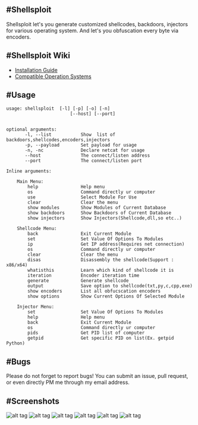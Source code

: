 #Shellsploit 
-------------

Shellsploit let's you generate customized shellcodes, backdoors, injectors for various operating system.
And let's you obfuscation every byte via encoders.


#Shellsploit Wiki 
-------------------
* [Installation Guide](https://github.com/b3mb4m/shellsploit-framework/wiki/Installation-Guide)
* [Compatible Operation Systems](https://github.com/b3mb4m/shellsploit-framework/wiki/Compatible-Operation-Systems)


#Usage
-----

    usage: shellsploit  [-l] [-p] [-o] [-n]
    						[--host] [--port]


    optional arguments:
	  	   -l, --list 			Show  list of backdoors,shellcodes,encoders,injectors
	  	   -p, --payload 		Set payload for usage
	  	   -n, -nc 				Declare netcat for usage
	  	   --host				The connect/listen address
	  	   --port				The connect/listen port	

  	Inline arguments:

  		Main Menu:
			help           		Help menu
			os					Command directly ur computer
			use 				Select Module For Use
			clear				Clear the menu
			show modules    	Show Modules of Current Database
			show backdoors    	Show Backdoors of Current Database
			show injectors		Show Injectors(Shellcode,dll,so etc..)

		Shellcode Menu:
			back				Exit Current Module
			set 				Set Value Of Options To Modules
			ip					Get IP address(Requires net connection)
			os					Command directly ur computer
			clear				Clear the menu
			disas				Disassembly the shellcode(Support : x86/x64)
			whatisthis      	Learn which kind of shellcode it is
			iteration			Encoder iteration time
			generate 			Generate shellcode 
			output 				Save option to shellcode(txt,py,c,cpp,exe)
			show encoders		List all obfucscation encoders
			show options		Show Current Options Of Selected Module

		Injector Menu:
			set 				Set Value Of Options To Modules
			help 				Help menu
			back				Exit Current Module
			os  				Command directly ur computer
			pids				Get PID list of computer
			getpid				Get specific PID on list(Ex. getpid Python)


#Bugs
------

Please do not forget to report bugs! You can submit an issue, pull request, or even directly PM me through my email address.


#Screenshots
-------------

![alt tag](http://i.hizliresim.com/28XmmN.png)
![alt tag](http://i.hizliresim.com/7MrYVv.png)
![alt tag](http://i.hizliresim.com/g8NqXN.jpg)
![alt tag](http://i.hizliresim.com/W18pL2.png)
![alt tag](http://i.hizliresim.com/pBMNO0.png)
![alt tag](http://i.hizliresim.com/rZP6vV.png)

